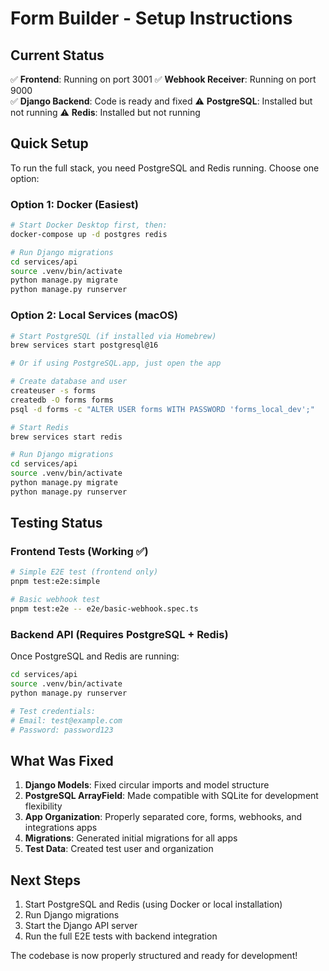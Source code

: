 # Form Builder - Setup Instructions

## Current Status

✅ **Frontend**: Running on port 3001
✅ **Webhook Receiver**: Running on port 9000  
✅ **Django Backend**: Code is ready and fixed
⚠️ **PostgreSQL**: Installed but not running
⚠️ **Redis**: Installed but not running

## Quick Setup

To run the full stack, you need PostgreSQL and Redis running. Choose one option:

### Option 1: Docker (Easiest)
```bash
# Start Docker Desktop first, then:
docker-compose up -d postgres redis

# Run Django migrations
cd services/api
source .venv/bin/activate
python manage.py migrate
python manage.py runserver
```

### Option 2: Local Services (macOS)
```bash
# Start PostgreSQL (if installed via Homebrew)
brew services start postgresql@16

# Or if using PostgreSQL.app, just open the app

# Create database and user
createuser -s forms
createdb -O forms forms
psql -d forms -c "ALTER USER forms WITH PASSWORD 'forms_local_dev';"

# Start Redis
brew services start redis

# Run Django migrations
cd services/api
source .venv/bin/activate
python manage.py migrate
python manage.py runserver
```

## Testing Status

### Frontend Tests (Working ✅)
```bash
# Simple E2E test (frontend only)
pnpm test:e2e:simple

# Basic webhook test
pnpm test:e2e -- e2e/basic-webhook.spec.ts
```

### Backend API (Requires PostgreSQL + Redis)
Once PostgreSQL and Redis are running:
```bash
cd services/api
source .venv/bin/activate
python manage.py runserver

# Test credentials:
# Email: test@example.com
# Password: password123
```

## What Was Fixed

1. **Django Models**: Fixed circular imports and model structure
2. **PostgreSQL ArrayField**: Made compatible with SQLite for development flexibility
3. **App Organization**: Properly separated core, forms, webhooks, and integrations apps
4. **Migrations**: Generated initial migrations for all apps
5. **Test Data**: Created test user and organization

## Next Steps

1. Start PostgreSQL and Redis (using Docker or local installation)
2. Run Django migrations
3. Start the Django API server
4. Run the full E2E tests with backend integration

The codebase is now properly structured and ready for development!